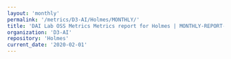 ```yaml
---
layout: 'monthly'
permalink: '/metrics/D3-AI/Holmes/MONTHLY/'
title: 'DAI Lab OSS Metrics Metrics report for Holmes | MONTHLY-REPORT-2020-02-01'
organization: 'D3-AI'
repository: 'Holmes'
current_date: '2020-02-01'
---
```

